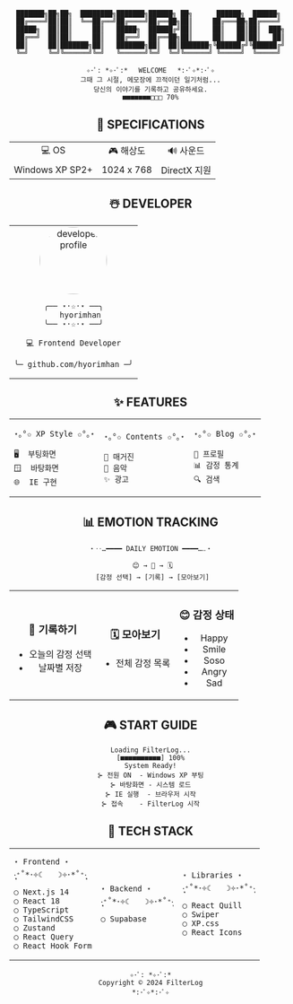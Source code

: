 <div align="center">

```
███████╗██╗██╗  ████████╗███████╗██████╗ ██╗      ██████╗  ██████╗ 
██╔════╝██║██║  ╚══██╔══╝██╔════╝██╔══██╗██║     ██╔═══██╗██╔════╝ 
█████╗  ██║██║     ██║   █████╗  ██████╔╝██║     ██║   ██║██║  ███╗
██╔══╝  ██║██║     ██║   ██╔══╝  ██╔══██╗██║     ██║   ██║██║   ██║
██║     ██║███████╗██║   ███████╗██║  ██║███████╗╚██████╔╝╚██████╔╝
╚═╝     ╚═╝╚══════╝╚═╝   ╚══════╝╚═╝  ╚═╝╚══════╝ ╚═════╝  ╚═════╝ 
```

```
✧･ﾟ: *✧･ﾟ:* 　WELCOME　 *:･ﾟ✧*:･ﾟ✧
그때 그 시절, 메모장에 끄적이던 일기처럼...
당신의 이야기를 기록하고 공유하세요.
■■■■■■■□□□ 70%
```

<h2>🌈 SPECIFICATIONS</h2>

<table align="center">
  <tr>
    <td align="center">💻 OS</td>
    <td align="center">🎮 해상도</td>
    <td align="center">🔊 사운드</td>
  </tr>
  <tr>
    <td align="center">Windows XP SP2+</td>
    <td align="center">1024 x 768</td>
    <td align="center">DirectX 지원</td>
  </tr>
</table>

<h2>☃️ DEVELOPER</h2>

<table align="center">
<tr>
<td align="center">
<img src="https://avatars.githubusercontent.com/u/151856914?s=400&u=ae6bd59a8e5bbb11ef1b3238760fc2fc42dea0cd&v=4" alt="developer profile" width="120" height="120" style="border-radius: 50%"/>

```
╭── ⋆⋅☆⋅⋆ ──╮
   hyorimhan
╰── ⋆⋅☆⋅⋆ ──╯

💻 Frontend Developer

╰─ github.com/hyorimhan ─╯
```
</td>
</tr>
</table>

<h2>✨ FEATURES</h2>

<table align="center">
<tr>
<td>

```
⋆｡°✩ XP Style ✩°｡⋆
 
🖥️  부팅화면
🪟  바탕화면
🌐  IE 구현
```

</td>
<td>

```
⋆｡°✩ Contents ✩°｡⋆
 
📰 매거진
🎵 음악
✨ 광고
```

</td>
<td>

```
⋆｡°✩ Blog ✩°｡⋆
 
👤 프로필
📊 감정 통계
🔍 검색
```

</td>
</tr>
</table>

<h2>📊 EMOTION TRACKING</h2>

```
・‥…━━━━ DAILY EMOTION ━━━━…‥・
 
 😊 → 📝 → 🗓️
 [감정 선택] → [기록] → [모아보기]
```

<table align="center">
<tr>
<td align="center">

### 📝 기록하기
- 오늘의 감정 선택
- 날짜별 저장

</td>
<td align="center">

### 🗓️ 모아보기
- 전체 감정 목록

</td>
<td align="center">

### 😊 감정 상태
- Happy
- Smile
- Soso
- Angry
- Sad

</td>
</tr>
</table>

<h2>🎮 START GUIDE</h2>

```
Loading FilterLog...
[■■■■■■■■■■] 100%
System Ready!
⊱ 전원 ON  - Windows XP 부팅
⊱ 바탕화면 - 시스템 로드
⊱ IE 실행  - 브라우저 시작
⊱ 접속    - FilterLog 시작
```

<h2>💾 TECH STACK</h2>

<table align="center">
<tr>
<td>

```
⋆ Frontend ⋆
‧͙⁺˚*･༓☾　　☽༓･*˚⁺‧͙
○ Next.js 14
○ React 18
○ TypeScript
○ TailwindCSS
○ Zustand
○ React Query
○ React Hook Form
```

</td>
<td>

```
⋆ Backend ⋆
‧͙⁺˚*･༓☾　　☽༓･*˚⁺‧͙
○ Supabase
```

</td>
<td>

```
⋆ Libraries ⋆
‧͙⁺˚*･༓☾　　☽༓･*˚⁺‧͙
○ React Quill
○ Swiper
○ XP.css
○ React Icons
```

</td>
</tr>
</table>

```
✧･ﾟ: *✧･ﾟ:*
Copyright © 2024 FilterLog
*:･ﾟ✧*:･ﾟ✧
```

</div>

